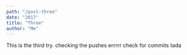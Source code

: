 ```yaml
---
path: "/post-three"
date: "2017"
title: "Three"
author: "Me"
---
```


This is the third try. checking the pushes errrrr check for commits tada

